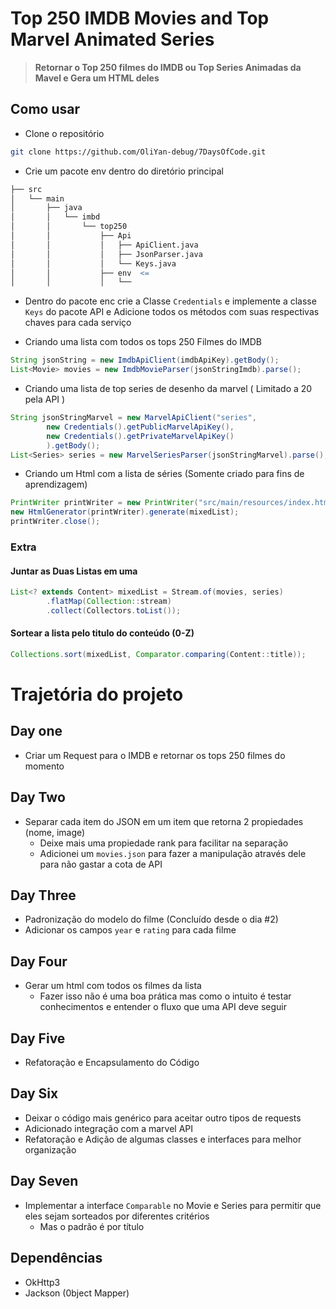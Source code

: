 # Top 250 IMDB Movies and Top Marvel Animated Series

> **Retornar o Top 250 filmes do IMDB ou Top Series Animadas da Mavel e Gera um HTML deles**

## Como usar

- Clone o repositório

```bash
git clone https://github.com/OliYan-debug/7DaysOfCode.git
```

- Crie um pacote env dentro do diretório principal

```r
├── src
│   └── main
│       ├── java
│       │   └── imbd
│       │       └── top250
│       │           ├── Api
│       │           │   ├── ApiClient.java
│       │           │   ├── JsonParser.java
│       │           │   └── Keys.java
│       │           ├── env  <=
│       │           │   └──

```

- Dentro do pacote enc crie a Classe `Credentials` e implemente a classe `Keys` do pacote API e Adicione todos os métodos com suas respectivas chaves para cada serviço

- Criando uma lista com todos os tops 250 Filmes do IMDB

```java
String jsonString = new ImdbApiClient(imdbApiKey).getBody();  
List<Movie> movies = new ImdbMovieParser(jsonStringImdb).parse();
```

- Criando uma lista de top series de desenho da marvel ( Limitado a 20 pela API )

```java
String jsonStringMarvel = new MarvelApiClient("series",  
        new Credentials().getPublicMarvelApiKey(),  
        new Credentials().getPrivateMarvelApiKey()  
        ).getBody();  
List<Series> series = new MarvelSeriesParser(jsonStringMarvel).parse();
```

- Criando um Html com a lista de séries (Somente criado para fins de aprendizagem)

```java
PrintWriter printWriter = new PrintWriter("src/main/resources/index.html", StandardCharsets.UTF_8);  
new HtmlGenerator(printWriter).generate(mixedList);  
printWriter.close();
```

### Extra

#### Juntar as Duas Listas em uma

```java
List<? extends Content> mixedList = Stream.of(movies, series)  
        .flatMap(Collection::stream)  
        .collect(Collectors.toList());
```

#### Sortear a lista pelo titulo do conteúdo (0-Z)

```java
Collections.sort(mixedList, Comparator.comparing(Content::title));
```

# Trajetória do projeto

## Day one

- Criar um Request para o IMDB e retornar os tops 250 filmes do momento

## Day Two

- Separar cada item do JSON em um item que retorna 2 propiedades (nome, image)
  - Deixe mais uma propiedade rank para facilitar na separação
  - Adicionei um `movies.json` para fazer a manipulação através dele para não gastar a cota de API

## Day Three

- Padronização do modelo do filme (Concluído desde o dia #2)
- Adicionar os campos `year` e `rating` para cada filme

## Day Four

- Gerar um html com todos os filmes da lista
  - Fazer isso não é uma boa prática mas como o intuito é testar conhecimentos e entender o fluxo que uma API deve seguir

## Day Five

- Refatoração e Encapsulamento do Código

## Day Six

- Deixar o código mais genérico para aceitar outro tipos de requests
- Adicionado integração com a marvel API
- Refatoração e Adição de algumas classes e interfaces para melhor organização

## Day Seven

- Implementar a interface `Comparable` no Movie e Series para permitir que eles sejam sorteados por diferentes critérios
  - Mas o padrão é por título


## Dependências

- OkHttp3
- Jackson (0bject Mapper)